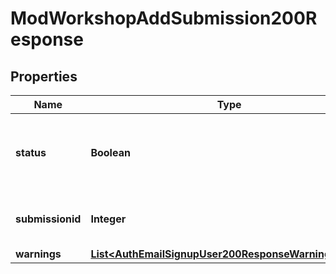 

# ModWorkshopAddSubmission200Response


## Properties

| Name | Type | Description | Notes |
|------------ | ------------- | ------------- | -------------|
|**status** | **Boolean** | True if the submission was created false otherwise. |  |
|**submissionid** | **Integer** | New workshop submission id. |  [optional] |
|**warnings** | [**List&lt;AuthEmailSignupUser200ResponseWarningsInner&gt;**](AuthEmailSignupUser200ResponseWarningsInner.md) |  |  [optional] |



